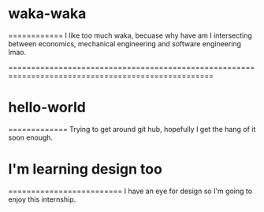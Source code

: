 # waka-waka
============
I like too much waka, becuase why have am I intersecting between economics, mechanical engineering and software engineering lmao.

===================================================================================================
# hello-world
=============
Trying to get around git hub, hopefully I get the hang of it soon enough.

# I'm learning design too
=========================
I have an eye for design so I'm going to enjoy this internship. 
